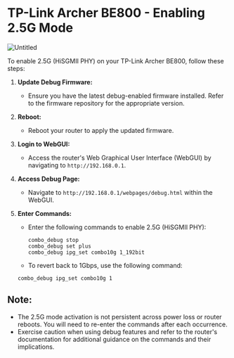 # TP-Link Archer BE800 - Enabling 2.5G Mode

![Untitled](https://github.com/Anime4000/RTL960x/assets/1908715/80147e4c-99c4-4684-8303-adfcbfcf5771)

To enable 2.5G (HiSGMII PHY) on your TP-Link Archer BE800, follow these steps:

1. **Update Debug Firmware:**
   - Ensure you have the latest debug-enabled firmware installed. Refer to the firmware repository for the appropriate version.

2. **Reboot:**
   - Reboot your router to apply the updated firmware.

3. **Login to WebGUI:**
   - Access the router's Web Graphical User Interface (WebGUI) by navigating to `http://192.168.0.1`.

4. **Access Debug Page:**
   - Navigate to `http://192.168.0.1/webpages/debug.html` within the WebGUI.

5. **Enter Commands:**
   - Enter the following commands to enable 2.5G (HiSGMII PHY):
     ```plaintext
     combo_debug stop
     combo_debug set plus
     combo_debug ipg_set combo10g 1_192bit
     ```

   - To revert back to 1Gbps, use the following command:
   ```plaintext
   combo_debug ipg_set combo10g 1
   ```
## Note:

   - The 2.5G mode activation is not persistent across power loss or router reboots. You will need to re-enter the commands after each occurrence.
   - Exercise caution when using debug features and refer to the router's documentation for additional guidance on the commands and their implications.
